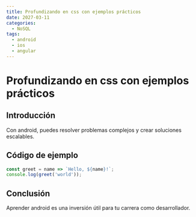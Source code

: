 ```yaml
---
title: Profundizando en css con ejemplos prácticos
date: 2027-03-11
categories:
  - NoSQL
tags:
  - android
  - ios
  - angular
---
```


# Profundizando en css con ejemplos prácticos

## Introducción

Con android, puedes resolver problemas complejos y crear soluciones escalables.

## Código de ejemplo

```javascript
const greet = name => `Hello, ${name}!`;
console.log(greet('world'));
```

## Conclusión

Aprender android es una inversión útil para tu carrera como desarrollador.